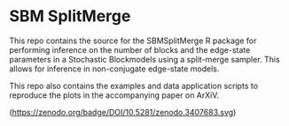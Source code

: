# SBM SplitMerge
This repo contains the source for the SBMSplitMerge R package for performing inference on the number of blocks and the edge-state parameters in a Stochastic Blockmodels using a split-merge sampler.
This allows for inference in non-conjugate edge-state models.

This repo also contains the examples and data application scripts to reproduce the plots in the accompanying paper on ArXiV.

(https://zenodo.org/badge/DOI/10.5281/zenodo.3407683.svg)
